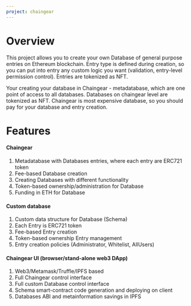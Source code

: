 ```yaml
---
project: chaingear
---
```

# Overview

This project allows you to create your own Database of general purpose entries on Ethereum blockchain.
Entry type is defined during creation, so you can put into entry any custom logic you want (validation, entry-level permission control). Entries are tokenized as NFT.

Your creating your database in Chaingear - metadatabase, which are one point of access to all databases. Databases on chaingear level are tokenized as NFT. Chaingear is most expensive database, so you should pay for your database and entry creation.

# Features

#### Chaingear

1. Metadatabase with Databases entries, where each entry are ERC721 token
2. Fee-based Database creation
3. Creating Databases with different functionality
4. Token-based ownership/administration for Database
5. Funding in ETH for Database

#### Custom database

1. Custom data structure for Database (Schema)
2. Each Entry is ERC721 token
3. Fee-based Entry creation
4. Token-based ownership Entry management
5. Entry creation policies (Administrator, Whitelist, AllUsers)

#### Chaingear UI (browser/stand-alone web3 DApp)

1. Web3/Metamask/Truffle/IPFS based
2. Full Chaingear control interface
3. Full custom Database control interface
4. Schema smart-contract code generation and deploying on client
5. Databases ABI and metainformation savings in IPFS
